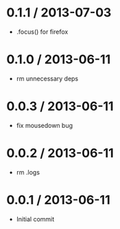 
0.1.1 / 2013-07-03
==================

 * .focus() for firefox

0.1.0 / 2013-06-11
==================

 * rm unnecessary deps

0.0.3 / 2013-06-11
==================

 * fix mousedown bug

0.0.2 / 2013-06-11
==================

 * rm .logs

0.0.1 / 2013-06-11
==================

 * Initial commit
